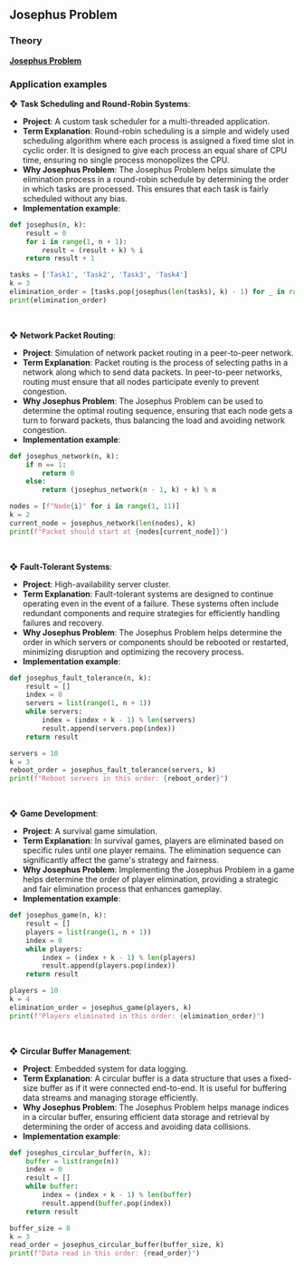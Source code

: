 ## Josephus Problem

### Theory
[**Josephus Problem**](https://www.geeksforgeeks.org/josephus-problem/)
### Application examples
❖ **Task Scheduling and Round-Robin Systems**:
 - **Project**: A custom task scheduler for a multi-threaded application.
 - **Term Explanation**: Round-robin scheduling is a simple and widely used scheduling algorithm where each process is assigned a fixed time slot in cyclic order. It is designed to give each process an equal share of CPU time, ensuring no single process monopolizes the CPU.
 - **Why Josephus Problem**: The Josephus Problem helps simulate the elimination process in a round-robin schedule by determining the order in which tasks are processed. This ensures that each task is fairly scheduled without any bias.
 - **Implementation example**:

  ```python
  def josephus(n, k):
      result = 0
      for i in range(1, n + 1):
          result = (result + k) % i
      return result + 1

  tasks = ['Task1', 'Task2', 'Task3', 'Task4']
  k = 3
  elimination_order = [tasks.pop(josephus(len(tasks), k) - 1) for _ in range(len(tasks))]
  print(elimination_order)
  ```
<br>

 ❖ **Network Packet Routing**:
 - **Project**: Simulation of network packet routing in a peer-to-peer network.
 - **Term Explanation**: Packet routing is the process of selecting paths in a network along which to send data packets. In peer-to-peer networks, routing must ensure that all nodes participate evenly to prevent congestion.
 - **Why Josephus Problem**: The Josephus Problem can be used to determine the optimal routing sequence, ensuring that each node gets a turn to forward packets, thus balancing the load and avoiding network congestion.
 - **Implementation example**:

  ```python
  def josephus_network(n, k):
      if n == 1:
          return 0
      else:
          return (josephus_network(n - 1, k) + k) % n

  nodes = [f"Node{i}" for i in range(1, 11)]
  k = 2
  current_node = josephus_network(len(nodes), k)
  print(f"Packet should start at {nodes[current_node]}")
  ```
<br>

❖ **Fault-Tolerant Systems**:
 - **Project**: High-availability server cluster.
 - **Term Explanation**: Fault-tolerant systems are designed to continue operating even in the event of a failure. These systems often include redundant components and require strategies for efficiently handling failures and recovery.
 - **Why Josephus Problem**: The Josephus Problem helps determine the order in which servers or components should be rebooted or restarted, minimizing disruption and optimizing the recovery process.
 - **Implementation example**:

  ```python
  def josephus_fault_tolerance(n, k):
      result = []
      index = 0
      servers = list(range(1, n + 1))
      while servers:
          index = (index + k - 1) % len(servers)
          result.append(servers.pop(index))
      return result

  servers = 10
  k = 3
  reboot_order = josephus_fault_tolerance(servers, k)
  print(f"Reboot servers in this order: {reboot_order}")
  ```
<br>

❖ **Game Development**:
 - **Project**: A survival game simulation.
 - **Term Explanation**: In survival games, players are eliminated based on specific rules until one player remains. The elimination sequence can significantly affect the game's strategy and fairness.
 - **Why Josephus Problem**: Implementing the Josephus Problem in a game helps determine the order of player elimination, providing a strategic and fair elimination process that enhances gameplay.
 - **Implementation example**:

  ```python
  def josephus_game(n, k):
      result = []
      players = list(range(1, n + 1))
      index = 0
      while players:
          index = (index + k - 1) % len(players)
          result.append(players.pop(index))
      return result

  players = 10
  k = 4
  elimination_order = josephus_game(players, k)
  print(f"Players eliminated in this order: {elimination_order}")
  ```
<br>

❖ **Circular Buffer Management**:
 - **Project**: Embedded system for data logging.
 - **Term Explanation**: A circular buffer is a data structure that uses a fixed-size buffer as if it were connected end-to-end. It is useful for buffering data streams and managing storage efficiently.
 - **Why Josephus Problem**: The Josephus Problem helps manage indices in a circular buffer, ensuring efficient data storage and retrieval by determining the order of access and avoiding data collisions.
 - **Implementation example**:

  ```python
  def josephus_circular_buffer(n, k):
      buffer = list(range(n))
      index = 0
      result = []
      while buffer:
          index = (index + k - 1) % len(buffer)
          result.append(buffer.pop(index))
      return result

  buffer_size = 8
  k = 3
  read_order = josephus_circular_buffer(buffer_size, k)
  print(f"Data read in this order: {read_order}")
  ```
